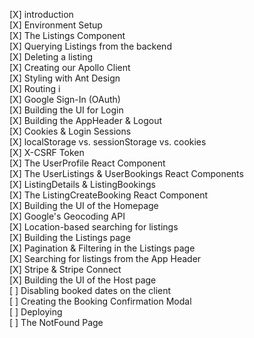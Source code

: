 [X] introduction<br />
[X] Environment Setup<br />
[X] The Listings Component<br />
[X] Querying Listings from the backend<br />
[X] Deleting a listing<br />
[X] Creating our Apollo Client<br />
[X] Styling with Ant Design<br />
[X] Routing i<br />
[X] Google Sign-In (OAuth)<br />
[X] Building the UI for Login<br />
[X] Building the AppHeader & Logout<br />
[X] Cookies & Login Sessions<br />
[X] localStorage vs. sessionStorage vs. cookies<br />
[Х] X-CSRF Token<br />
[X] The UserProfile React Component<br />
[X] The UserListings & UserBookings React Components<br />
[X] ListingDetails & ListingBookings<br />
[X] The ListingCreateBooking React Component<br />
[X] Building the UI of the Homepage<br />
[X] Google's Geocoding API<br />
[X] Location-based searching for listings<br />
[X] Building the Listings page<br />
[X] Pagination & Filtering in the Listings page<br />
[X] Searching for listings from the App Header<br />
[Х] Stripe & Stripe Connect<br />
[Х] Building the UI of the Host page<br />
[ ] Disabling booked dates on the client<br />
[ ] Creating the Booking Confirmation Modal<br />
[ ] Deploying<br />
[ ] The NotFound Page
